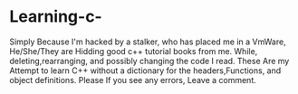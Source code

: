 # Learning-c-
Simply Because I'm hacked by a stalker, who has placed me in a VmWare, He/She/They are Hidding good c++ tutorial books from me. While, deleting,rearranging, and possibly changing the code I read. These Are my Attempt to learn C++ without a dictionary for the headers,Functions, and object definitions. Please If you see any errors, Leave a comment.
